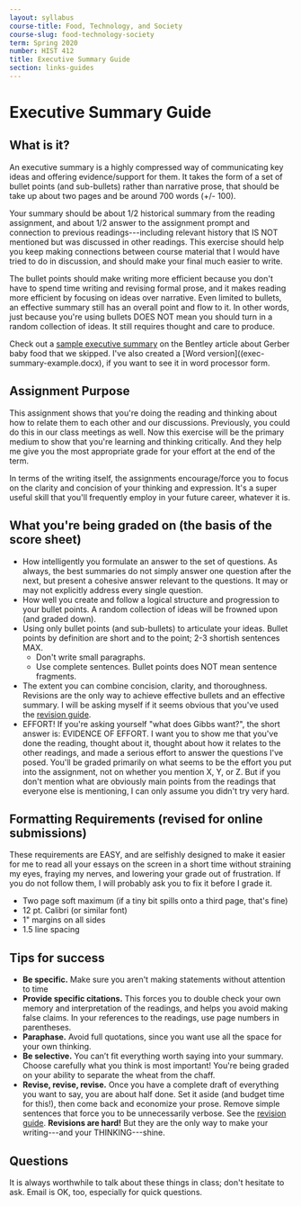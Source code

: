 ```yaml
---
layout: syllabus
course-title: Food, Technology, and Society
course-slug: food-technology-society
term: Spring 2020
number: HIST 412
title: Executive Summary Guide
section: links-guides
---
```


# Executive Summary Guide

## What is it?
An executive summary is a highly compressed way of communicating key ideas and offering evidence/support for them. It takes the form of a set of bullet points (and sub-bullets) rather than narrative prose, that should be take up about two pages and be around 700 words (+/- 100).

Your summary should be about 1/2 historical summary from the reading assignment, and about 1/2 answer to the assignment prompt and connection to previous readings---including relevant history that IS NOT mentioned but was discussed in other readings. This exercise should help you keep making connections between course material that I would have tried to do in discussion, and should make your final much easier to write.

The bullet points should make writing more efficient because you don't have to spend time writing and revising formal prose, and it makes reading more efficient by focusing on ideas over narrative. Even limited to bullets, an effective summary still has an overall point and flow to it. In other words, just because you're using bullets DOES NOT mean you should turn in a random collection of ideas. It still requires thought and care to produce.

Check out a [sample executive summary](exec-summary-example) on the Bentley article about Gerber baby food that we skipped. I've also created a [Word version]((exec-summary-example.docx), if you want to see it in word processor form.



## Assignment Purpose
This assignment shows that you're doing the reading and thinking about how to relate them to each other and our discussions. Previously, you could do this in our class meetings as well. Now this exercise will be the primary medium to show that you're learning and thinking critically. And they help me give you the most appropriate grade for your effort at the end of the term.

In terms of the writing itself, the assignments encourage/force you to focus on the clarity and concision of your thinking and expression. It's a super useful skill that you'll frequently employ in your future career, whatever it is.


## What you're being graded on (the basis of the score sheet)
- How intelligently you formulate an answer to the set of questions. As always, the best summaries do not simply answer one question after the next, but present a cohesive answer relevant to the questions. It may or may not explicitly address every single question.
- How well you create and follow a logical structure and progression to your bullet points. A random collection of ideas will be frowned upon (and graded down).
- Using only bullet points (and sub-bullets) to articulate your ideas. Bullet points by definition are short and to the point; 2-3 shortish sentences MAX.
  - Don't write small paragraphs.
  - Use complete sentences. Bullet points does NOT mean sentence fragments.
- The extent you can combine concision, clarity, and thoroughness. Revisions are the only way to achieve effective bullets and an effective summary. I will be asking myself if it seems obvious that you've used the [revision guide](writing-advice).
- EFFORT! If you're asking yourself "what does Gibbs want?", the short answer is: EVIDENCE OF EFFORT. I want you to show me that you've done the reading, thought about it, thought about how it relates to the other readings, and made a serious effort to answer the questions I've posed. You'll be graded primarily on what seems to be the effort you put into the assignment, not on whether you mention X, Y, or Z. But if you don't mention what are obviously main points from the readings that everyone else is mentioning, I can only assume you didn't try very hard.

## Formatting Requirements (revised for online submissions)
These requirements are EASY, and are selfishly designed to make it easier for me to read all your essays on the screen in a short time without straining my eyes, fraying my nerves, and lowering your grade out of frustration. If you do not follow them, I will probably ask you to fix it before I grade it.

- Two page soft maximum (if a tiny bit spills onto a third page, that's fine)
- 12 pt. Calibri (or similar font)
- 1" margins on all sides
- 1.5 line spacing


## Tips for success
 - **Be specific.** Make sure you aren't making statements without attention to time
 - **Provide specific citations.** This forces you to double check your own memory and interpretation of the readings, and helps you avoid making false claims. In your references to the readings, use page numbers in parentheses.
 - **Paraphase.** Avoid full quotations, since you want use all the space for your own thinking.
 - **Be selective.** You can’t fit everything worth saying into your summary. Choose carefully what you think is most important! You're being graded on your ability to separate the wheat from the chaff.
 - **Revise, revise, revise.** Once you have a complete draft of everything you want to say, you are about half done. Set it aside (and budget time for this!), then come back and economize your prose. Remove simple sentences that force you to be unnecessarily verbose. See the [revision guide](writing-advice). **Revisions are hard!** But they are the only way to make your writing---and your THINKING---shine.


## Questions
It is always worthwhile to talk about these things in class; don't hesitate to ask. Email is OK, too, especially for quick questions.
